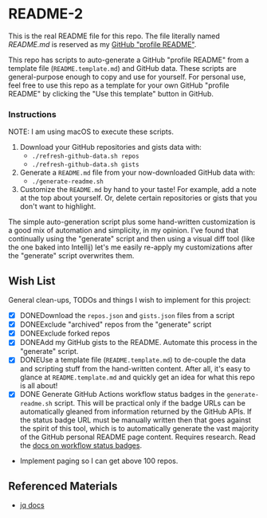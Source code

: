 # README-2

This is the real README file for this repo. The file literally named _README.md_ is reserved as my
[GitHub "profile README"](https://docs.github.com/en/free-pro-team@latest/github/setting-up-and-managing-your-github-profile/managing-your-profile-readme).

This repo has scripts to auto-generate a GitHub "profile README" from a template file (`README.template.md`) and GitHub
data. These scripts are general-purpose enough to copy and use for yourself. For personal use, feel free to use this
repo as a template for your own GitHub "profile README" by clicking the "Use this template" button in GitHub.

### Instructions

NOTE: I am using macOS to execute these scripts.

1. Download your GitHub repositories and gists data with:
    * `./refresh-github-data.sh repos`
    * `./refresh-github-data.sh gists`
2. Generate a `README.md` file from your now-downloaded GitHub data with:
    * `./generate-readme.sh`
3. Customize the `README.md` by hand to your taste! For example, add a note at the top about yourself. Or, delete
   certain repositories or gists that you don't want to highlight. 

The simple auto-generation script plus some hand-written customization is a good mix of automation and simplicity, in my 
opinion. I've found that continually using the "generate" script and then using a visual diff tool (like the one baked
into Intellij) let's me easily re-apply my customizations after the "generate" script overwrites them.

## Wish List

General clean-ups, TODOs and things I wish to implement for this project:

* [x] DONEDownload the `repos.json` and `gists.json` files from a script
* [x] DONEExclude "archived" repos from the "generate" script
* [x] DONEExclude forked repos
* [x] DONEAdd my GitHub gists to the README. Automate this process in the "generate" script.
* [x] DONEUse a template file (`README.template.md`) to de-couple the data and scripting stuff from the hand-written
  content. After all, it's easy to glance at `README.template.md` and quickly get an idea for what this repo is all
  about!
* [x] DONE Generate GitHub Actions workflow status badges in the `generate-readme.sh` script. This will be practical only if the
  badge URLs can be automatically gleaned from information returned by the GitHub APIs. If the status badge URL must be
  manually written then that goes against the spirit of this tool, which is to automatically generate the vast majority
  of the GitHub personal README page content. Requires research. Read the [docs on workflow status badges](https://docs.github.com/en/actions/managing-workflow-runs/adding-a-workflow-status-badge).
* Implement paging so I can get above 100 repos.


## Referenced Materials

* [jq docs](https://stedolan.github.io/jq/manual/)
